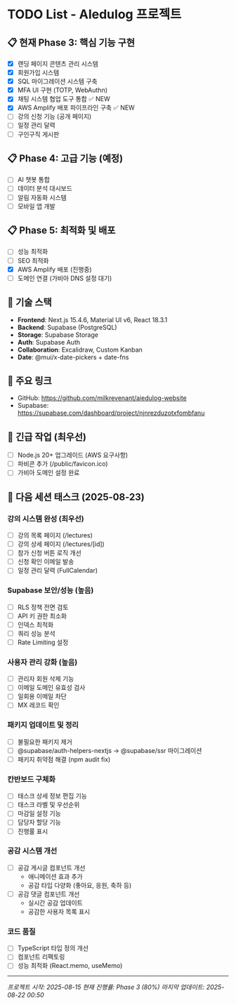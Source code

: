 # TODO List - AIedulog 프로젝트

## 📋 현재 Phase 3: 핵심 기능 구현
- [x] 랜딩 페이지 콘텐츠 관리 시스템
- [x] 회원가입 시스템
- [x] SQL 마이그레이션 시스템 구축
- [x] MFA UI 구현 (TOTP, WebAuthn)
- [x] 채팅 시스템 협업 도구 통합 ✅ NEW
- [x] AWS Amplify 배포 파이프라인 구축 ✅ NEW
- [ ] 강의 신청 기능 (공개 페이지)
- [ ] 일정 관리 달력
- [ ] 구인구직 게시판

## 📋 Phase 4: 고급 기능 (예정)
- [ ] AI 챗봇 통합
- [ ] 데이터 분석 대시보드
- [ ] 알림 자동화 시스템
- [ ] 모바일 앱 개발

## 📋 Phase 5: 최적화 및 배포
- [ ] 성능 최적화
- [ ] SEO 최적화
- [x] AWS Amplify 배포 (진행중)
- [ ] 도메인 연결 (가비아 DNS 설정 대기)

## 🔧 기술 스택
- **Frontend**: Next.js 15.4.6, Material UI v6, React 18.3.1
- **Backend**: Supabase (PostgreSQL)
- **Storage**: Supabase Storage
- **Auth**: Supabase Auth
- **Collaboration**: Excalidraw, Custom Kanban
- **Date**: @mui/x-date-pickers + date-fns

## 🔗 주요 링크
- GitHub: https://github.com/milkrevenant/aiedulog-website
- Supabase: https://supabase.com/dashboard/project/njnrezduzotxfombfanu

## 🚨 긴급 작업 (최우선)
- [ ] Node.js 20+ 업그레이드 (AWS 요구사항)
- [ ] 파비콘 추가 (/public/favicon.ico)
- [ ] 가비아 도메인 설정 완료

## 🔧 다음 세션 태스크 (2025-08-23)

### 강의 시스템 완성 (최우선)
- [ ] 강의 목록 페이지 (/lectures)
- [ ] 강의 상세 페이지 (/lectures/[id])
- [ ] 참가 신청 버튼 로직 개선
- [ ] 신청 확인 이메일 발송
- [ ] 일정 관리 달력 (FullCalendar)

### Supabase 보안/성능 (높음)
- [ ] RLS 정책 전면 검토
- [ ] API 키 권한 최소화
- [ ] 인덱스 최적화
- [ ] 쿼리 성능 분석
- [ ] Rate Limiting 설정

### 사용자 관리 강화 (높음)
- [ ] 관리자 회원 삭제 기능
- [ ] 이메일 도메인 유효성 검사
- [ ] 일회용 이메일 차단
- [ ] MX 레코드 확인

### 패키지 업데이트 및 정리
- [ ] 불필요한 패키지 제거
- [ ] @supabase/auth-helpers-nextjs → @supabase/ssr 마이그레이션
- [ ] 패키지 취약점 해결 (npm audit fix)

### 칸반보드 구체화
- [ ] 태스크 상세 정보 편집 기능
- [ ] 태스크 라벨 및 우선순위
- [ ] 마감일 설정 기능
- [ ] 담당자 할당 기능
- [ ] 진행률 표시

### 공감 시스템 개선
- [ ] 공감 게시글 컴포넌트 개선
  - 애니메이션 효과 추가
  - 공감 타입 다양화 (좋아요, 응원, 축하 등)
- [ ] 공감 댓글 컴포넌트 개선
  - 실시간 공감 업데이트
  - 공감한 사용자 목록 표시

### 코드 품질
- [ ] TypeScript 타입 정의 개선
- [ ] 컴포넌트 리팩토링
- [ ] 성능 최적화 (React.memo, useMemo)

---
*프로젝트 시작: 2025-08-15*
*현재 진행률: Phase 3 (80%)*
*마지막 업데이트: 2025-08-22 00:50*